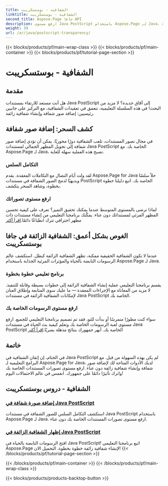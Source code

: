 ```yaml
---
title: الشفافية - بوستسكريبت
linktitle: الشفافية - بوستسكريبت
second_title: Aspose.Page جافا API
description: ارفع مستوى Java PostScript باستخدام Aspose.Page لـ Java. دمج الصور الشفافة بسلاسة وإنشاء شفافية زائفة نابضة بالحياة لتصورات آسرة.
weight: 39
url: /ar/java/postscript-transparency/
---
```


{{< blocks/products/pf/main-wrap-class >}}
{{< blocks/products/pf/main-container >}}
{{< blocks/products/pf/tutorial-page-section >}}

# الشفافية - بوستسكريبت

## مقدمة

هل أنت مستعد للارتقاء بمستندات Java PostScript إلى آفاق جديدة؟ لا مزيد من البحث! في هذه السلسلة التعليمية، نتعمق في تعقيدات الشفافية، مع التركيز على جانبين رئيسيين: إضافة صور شفافة وإنشاء شفافية زائفة.

## كشف السحر: إضافة صور شفافة
في مجال تصور المستندات، تلعب الشفافية دورًا محوريًا. يمكن أن تؤدي إضافة صور شفافة إلى تحويل المظهر الجمالي لمستندات Java PostScript الخاصة بك. مع Aspose.Page لـ Java، تصبح هذه العملية سهلة للغاية.

### التكامل السلس
لقد ولت أيام النضال مع التكاملات المعقدة. يقدم Aspose.Page for Java حلاً سلسًا وبديهيًا لدمج الصور الشفافة في مستندات PostScript الخاصة بك. اتبع دليلنا خطوة بخطوة، وشاهد السحر يتكشف. 

### ارفع مستوى تصوراتك
 لماذا ترضى بالمستوى المتوسط عندما يمكنك تحقيق التميز؟ تعرف على كيفية تحسين المظهر المرئي لمستنداتك دون عناء. يمكّنك برنامجنا التعليمي من إنشاء مستندات ذات مظهر احترافي تترك انطباعًا دائمًا.[اقرأ أكثر](./add-transparent-image/)

## الغوص بشكل أعمق: الشفافية الزائفة في جافا بوستسكريبت
عندما لا تكون الشفافية الحقيقية ممكنة، تظهر الشفافية الزائفة كبطل. استكشف عالم الرسومات النابضة بالحياة والمؤثرات المرئية الجذابة باستخدام Aspose.Page لـ Java.

### برنامج تعليمي خطوة بخطوة
يقسم برنامجنا التعليمي عملية إنشاء الشفافية الزائفة إلى خطوات بسيطة وقابلة للتنفيذ. لا مزيد من المعاناة مع الإجراءات المعقدة — ما عليك سوى المتابعة وإطلاق العنان لإمكانات الشفافية الزائفة في مستندات Java PostScript الخاصة بك.

### ارفع مستوى الرسومات الخاصة بك
 سواء كنت مطورًا متمرسًا أو بدأت للتو، فقد تم تصميم برنامجنا التعليمي للجميع. ارفع مستوى لعبة الرسومات الخاصة بك وتعلم كيفية بث الحياة في مستندات Java PostScript الخاصة بك. أبهر جمهورك بنتائج مذهلة بصريًا.[اقرأ أكثر](./show-pseudo-transparency/)

## خاتمة
في الختام، إن إتقان الشفافية في Java PostScript لم يكن بهذه السهولة من قبل. مع البرامج التعليمية لـ Aspose.Page for Java، لديك الأدوات المتاحة لك لإضافة صور شفافة وإنشاء شفافية زائفة دون عناء. ارفع مستوى تصورات المستندات الخاصة بك واترك تأثيرًا دائمًا على جمهورك. انغمس في عالم الاحتمالات اليوم!
## الشفافية - دروس بوستسكريبت
### [إضافة صورة شفافة في Java PostScript](./add-transparent-image/)
استكشف التكامل السلس للصور الشفافة في مستندات Java PostScript باستخدام Aspose.Page لـ Java. ارفع مستوى تصورات المستندات الخاصة بك دون عناء.
### [إظهار الشفافية الزائفة في Java PostScript](./show-pseudo-transparency/)
افتح الرسومات النابضة بالحياة في Java PostScript! اتبع برنامجنا التعليمي Aspose.Page لإنشاء شفافية زائفة خطوة بخطوة. التحميل الان!
{{< /blocks/products/pf/tutorial-page-section >}}

{{< /blocks/products/pf/main-container >}}
{{< /blocks/products/pf/main-wrap-class >}}

{{< blocks/products/products-backtop-button >}}
